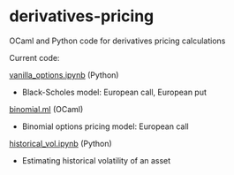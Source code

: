 # derivatives-pricing
OCaml and Python code for derivatives pricing calculations

Current code:

[vanilla_options.ipynb](https://github.com/brianeide/derivatives-pricing/blob/main/vanilla_options.ipynb) (Python)
  - Black-Scholes model: European call, European put

[binomial.ml](https://github.com/brianeide/derivatives-pricing/blob/main/binomial.ml) (OCaml)
  - Binomial options pricing model: European call

[historical_vol.ipynb](https://github.com/brianeide/derivatives-pricing/blob/main/historical_vol.ipynb) (Python)
  - Estimating historical volatility of an asset